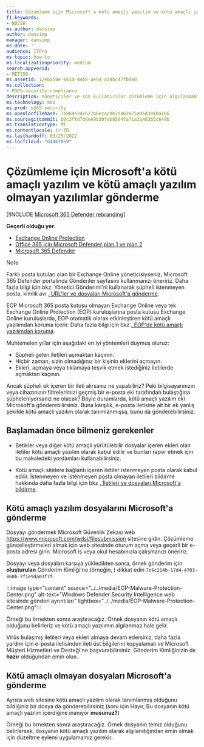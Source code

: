 ```yaml
---
title: Çözümleme için Microsoft'a kötü amaçlı yazılım ve kötü amaçlı yazılım olmayan yazılımlar gönderme
f1.keywords:
- NOCSH
ms.author: dansimp
author: dansimp
manager: dansimp
ms.date: ''
audience: ITPro
ms.topic: how-to
ms.localizationpriority: medium
search.appverid:
- MET150
ms.assetid: 12eba50e-661d-44b8-ae94-a34bc47fb84d
ms.collection:
- M365-security-compliance
description: Yöneticiler ve son kullanıcılar çözümleme için algılanmamış kötü amaçlı yazılım veya yanlış tanımlanan kötü amaçlı yazılım eklerini Microsoft'a gönderme hakkında bilgi edinebilirsiniz.
ms.technology: mdo
ms.prod: m365-security
ms.openlocfilehash: 7b868e2dc62746ecac0b7d462875ad6d301ba166
ms.sourcegitcommit: b0c3ffd7ddee9b30fab85047a71a31483b5c649b
ms.translationtype: MT
ms.contentlocale: tr-TR
ms.lasthandoff: 03/25/2022
ms.locfileid: "64467059"
---
```

# <a name="submit-malware-and-non-malware-to-microsoft-for-analysis"></a>Çözümleme için Microsoft'a kötü amaçlı yazılım ve kötü amaçlı yazılım olmayan yazılımlar gönderme

[!INCLUDE [Microsoft 365 Defender rebranding](../includes/microsoft-defender-for-office.md)]

**Geçerli olduğu yer:**
- [Exchange Online Protection](exchange-online-protection-overview.md)
- [Office 365 için Microsoft Defender plan 1 ve plan 2](defender-for-office-365.md)
- [Microsoft 365 Defender](../defender/microsoft-365-defender.md)

> [!NOTE]
> Farklı posta kutuları olan bir Exchange Online yöneticisiyseniz, Microsoft 365 Defender portalında Gönderiler sayfasını kullanmanızı öneririz. Daha fazla bilgi için bkz. Yönetici Gönderimi'ni kullanarak şüpheli istenmeyen posta, kimlik avı [, URL'ler ve dosyaları Microsoft'a gönderme](admin-submission.md).

EOP Microsoft 365 posta kutusu olmayan Exchange Online veya tek Exchange Online Protection (EOP) kuruluşlarına posta kutusu Exchange Online kuruluşlarda, EOP otomatik olarak etkinleştiren kötü amaçlı yazılımdan koruma içerir. Daha fazla bilgi için bkz [. EOP'de kötü amaçlı yazılımdan koruma](anti-malware-protection.md).

Muhtemelen yıllar için aşağıdaki en iyi yöntemleri duymuş oluruz:

- Şüpheli gelen iletileri açmaktan kaçının.
- Hiçbir zaman, sizin olmadığınız bir kişinin eklerini açmayın.
- Ekleri, açmaya veya tıklamaya teşvik etmek istediğiniz iletilerde açmaktan kaçının.

Ancak şüpheli ek içeren bir ileti alırsanız ne yapabiliriz? Peki bilgisayarınızın veya cihazınızın filtrelerimizi geçmiş bir e-posta eki tarafından bulaştığına şüpheleniyorsanız ne olacak? Böyle durumlarda, kötü amaçlı yazılım eki Microsoft'a gönderebilirsiniz. Buna karşılık, e-posta iletisine ait bir ek yanlış şekilde kötü amaçlı yazılım olarak tanımlanmışsa, bunu da gönderebilirsiniz.

## <a name="what-do-you-need-to-know-before-you-begin"></a>Başlamadan önce bilmeniz gerekenler

- Betikler veya diğer kötü amaçlı yürütülebilir dosyalar içeren ekleri olan iletiler kötü amaçlı yazılım olarak kabul edilir ve bunları rapor etmek için bu makaledeki yordamları kullanabilirsiniz.

- Kötü amaçlı sitelere bağlantı içeren iletiler istenmeyen posta olarak kabul edilir. İstenmeyen ve istenmeyen posta olmayan iletileri bildirme hakkında daha fazla bilgi için bkz [. İletileri ve dosyaları Microsoft'a bildirme](report-junk-email-messages-to-microsoft.md).

## <a name="submit-malware-files-to-microsoft"></a>Kötü amaçlı yazılım dosyalarını Microsoft'a gönderme

Dosyayı göndermek Microsoft Güvenlik Zekası web <https://www.microsoft.com/wdsi/filesubmission> sitesine gidin. Çözümleme güncelleştirmeleri almak için web sitesinde oturum açma veya geçerli bir e-posta adresi girin. Microsoft iş veya okul hesabınızla çalışmanızı öneririz.

Dosyayı veya dosyaları karşıya yükledikten sonra, örnek gönderim için **oluşturulan** Gönderim Kimliği'ne (örneğin, ) dikkat edin `7c6c214b-17d4-4703-860b-7f1e9da03f7f`.

:::image type="content" source="../../media/EOP-Malware-Protection-Center.png" alt-text="Windows Defender Security Intelligence web sitesinde gönderi ayrıntıları" lightbox="../../media/EOP-Malware-Protection-Center.png":::

Örneği bu örnekten sonra araştıracağız. Örnek dosyanın kötü amaçlı olduğunu belirleriz ve kötü amaçlı yazılımın algılanmaz hale gelir.

Virüs bulaşmış iletileri veya ekleri almaya devam edersiniz, daha fazla yardım için e-posta iletisinden ileti üst bilgilerini kopyalamalı ve Microsoft Müşteri Hizmetleri ve Desteği'ne başvurabilirsiniz. Gönderim Kimliğinizin de **hazır** olduğundan emin olun.

## <a name="submit-non-malware-files-to-microsoft"></a>Kötü amaçlı olmayan dosyaları Microsoft'a gönderme

Ayrıca web sitesine kötü amaçlı yazılım olarak tanımlanmış olduğunu bildiğiniz bir dosya da gönderebilirsiniz (soru için Hayır,  Bu dosyanın kötü amaçlı yazılım içerdiğine inanıyor **musunuz?**)

Örneği bu örnekten sonra araştıracağız. Örnek dosyanın temiz olduğunu belirlersek, dosyanın kötü amaçlı yazılım olarak algılandığından emin olmak için düzeltme eylemi uygulamamız gerekir.
